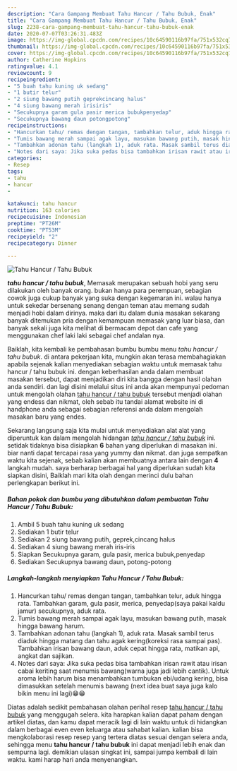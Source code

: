 ```yaml
---
description: "Cara Gampang Membuat Tahu Hancur / Tahu Bubuk, Enak"
title: "Cara Gampang Membuat Tahu Hancur / Tahu Bubuk, Enak"
slug: 2238-cara-gampang-membuat-tahu-hancur-tahu-bubuk-enak
date: 2020-07-07T03:26:31.483Z
image: https://img-global.cpcdn.com/recipes/10c64590116b97fa/751x532cq70/tahu-hancur-tahu-bubuk-foto-resep-utama.jpg
thumbnail: https://img-global.cpcdn.com/recipes/10c64590116b97fa/751x532cq70/tahu-hancur-tahu-bubuk-foto-resep-utama.jpg
cover: https://img-global.cpcdn.com/recipes/10c64590116b97fa/751x532cq70/tahu-hancur-tahu-bubuk-foto-resep-utama.jpg
author: Catherine Hopkins
ratingvalue: 4.1
reviewcount: 9
recipeingredient:
- "5 buah tahu kuning uk sedang"
- "1 butir telur"
- "2 siung bawang putih geprekcincang halus"
- "4 siung bawang merah irisiris"
- "Secukupnya garam gula pasir merica bubukpenyedap"
- "Secukupnya bawang daun potongpotong"
recipeinstructions:
- "Hancurkan tahu/ remas dengan tangan, tambahkan telur, aduk hingga rata. Tambahkan garam, gula pasir, merica, penyedap(saya pakai kaldu jamur) secukupnya, aduk rata."
- "Tumis bawang merah sampai agak layu, masukan bawang putih, masak hingga bawang harum."
- "Tambahkan adonan tahu (langkah 1), aduk rata. Masak sambil terus diaduk hingga matang dan tahu agak kering(koreksi rasa sampai pas). Tambahkan irisan bawang daun, aduk cepat hingga rata, matikan api, angkat dan sajikan."
- "Notes dari saya: Jika suka pedas bisa tambahkan irisan rawit atau irisan cabai keriting saat menumis bawang(warna juga jadi lebih cantik). Untuk aroma lebih harum bisa menambahkan tumbukan ebi/udang kering, bisa dimasukkan setelah menumis bawang (next idea buat saya juga kalo bikin menu ini lagi)😁😁"
categories:
- Resep
tags:
- tahu
- hancur
- 

katakunci: tahu hancur  
nutrition: 163 calories
recipecuisine: Indonesian
preptime: "PT26M"
cooktime: "PT53M"
recipeyield: "2"
recipecategory: Dinner

---
```



![Tahu Hancur / Tahu Bubuk](https://img-global.cpcdn.com/recipes/10c64590116b97fa/751x532cq70/tahu-hancur-tahu-bubuk-foto-resep-utama.jpg)

<b><i>tahu hancur / tahu bubuk</i></b>, Memasak merupakan sebuah hobi yang seru dilakukan oleh banyak orang. bukan hanya para perempuan, sebagian cowok juga cukup banyak yang suka dengan kegemaran ini. walau hanya untuk sekedar bersenang senang dengan teman atau memang sudah menjadi hobi dalam dirinya. maka dari itu dalam dunia masakan sekarang banyak ditemukan pria dengan kemampuan memasak yang luar biasa, dan banyak sekali juga kita melihat di bermacam depot dan cafe yang menggunakan chef laki laki sebagai chef andalan nya.

Baiklah, kita kembali ke pembahasan bumbu bumbu menu <i>tahu hancur / tahu bubuk</i>. di antara pekerjaan kita, mungkin akan terasa membahagiakan apabila sejenak kalian menyediakan sebagian waktu untuk memasak tahu hancur / tahu bubuk ini. dengan keberhasilan anda dalam membuat masakan tersebut, dapat menjadikan diri kita bangga dengan hasil olahan anda sendiri. dan lagi disini melalui situs ini anda akan mempunyai pedoman untuk mengolah olahan <u>tahu hancur / tahu bubuk</u> tersebut menjadi olahan yang endess dan nikmat, oleh sebab itu tandai alamat website ini di handphone anda sebagai sebagian referensi anda dalam mengolah masakan baru yang endes.




Sekarang langsung saja kita mulai untuk menyediakan alat alat yang diperuntuk kan dalam mengolah hidangan <u><i>tahu hancur / tahu bubuk</i></u> ini. setidak tidaknya bisa disiapkan <b>6</b> bahan yang diperlukan di masakan ini. biar nanti dapat tercapai rasa yang yummy dan nikmat. dan juga sempatkan waktu kita sejenak, sebab kalian akan membuatnya antara lain dengan <b>4</b> langkah mudah. saya berharap berbagai hal yang diperlukan sudah kita siapkan disini, Baiklah mari kita olah dengan merinci dulu bahan perlengkapan berikut ini.

<!--inarticleads1-->

##### Bahan pokok dan bumbu yang dibutuhkan dalam pembuatan Tahu Hancur / Tahu Bubuk:

1. Ambil 5 buah tahu kuning uk sedang
1. Sediakan 1 butir telur
1. Sediakan 2 siung bawang putih, geprek,cincang halus
1. Sediakan 4 siung bawang merah iris-iris
1. Siapkan Secukupnya garam, gula pasir, merica bubuk,penyedap
1. Sediakan Secukupnya bawang daun, potong-potong




<!--inarticleads2-->

##### Langkah-langkah menyiapkan Tahu Hancur / Tahu Bubuk:

1. Hancurkan tahu/ remas dengan tangan, tambahkan telur, aduk hingga rata. Tambahkan garam, gula pasir, merica, penyedap(saya pakai kaldu jamur) secukupnya, aduk rata.
1. Tumis bawang merah sampai agak layu, masukan bawang putih, masak hingga bawang harum.
1. Tambahkan adonan tahu (langkah 1), aduk rata. Masak sambil terus diaduk hingga matang dan tahu agak kering(koreksi rasa sampai pas). Tambahkan irisan bawang daun, aduk cepat hingga rata, matikan api, angkat dan sajikan.
1. Notes dari saya: Jika suka pedas bisa tambahkan irisan rawit atau irisan cabai keriting saat menumis bawang(warna juga jadi lebih cantik). Untuk aroma lebih harum bisa menambahkan tumbukan ebi/udang kering, bisa dimasukkan setelah menumis bawang (next idea buat saya juga kalo bikin menu ini lagi)😁😁




Diatas adalah sedikit pembahasan olahan perihal resep <u>tahu hancur / tahu bubuk</u> yang menggugah selera. kita harapkan kalian dapat paham dengan artikel diatas, dan kamu dapat meracik lagi di lain waktu untuk di hidangkan dalam berbagai even even keluarga atau sahabat kalian. kalian bisa mengkolaborasi resep resep yang tertera diatas sesuai dengan selera anda, sehingga menu <b>tahu hancur / tahu bubuk</b> ini dapat menjadi lebih enak dan sempurna lagi. demikian ulasan singkat ini, sampai jumpa kembali di lain waktu. kami harap hari anda menyenangkan.
